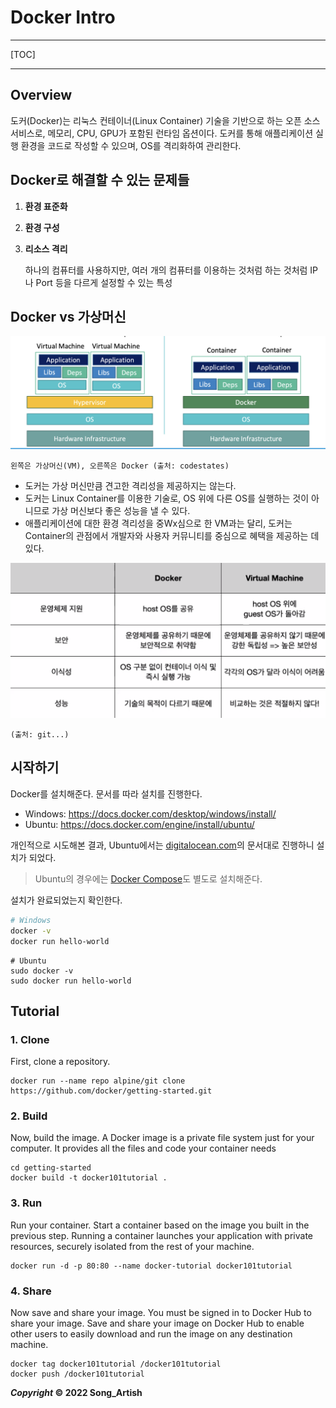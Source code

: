 # Docker Intro

---

[TOC]

---



## Overview

도커(Docker)는 리눅스 컨테이너(Linux Container) 기술을 기반으로 하는 오픈 소스 서비스로, 메모리, CPU, GPU가 포함된 런타임 옵션이다. 도커를 통해 애플리케이션 실행 환경을 코드로 작성할 수 있으며, OS를 격리화하여 관리한다.



## Docker로 해결할 수 있는 문제들

1. **환경 표준화**

2. **환경 구성**

3. **리소스 격리**

   하나의 컴퓨터를 사용하지만, 여러 개의 컴퓨터를 이용하는 것처럼 하는 것처럼 IP나 Port 등을 다르게 설정할 수 있는 특성



## Docker vs 가상머신

![docker_and_vm](img/docker_and_vm.png)

`왼쪽은 가상머신(VM), 오른쪽은 Docker (출처: codestates)`

- 도커는 가상 머신만큼 견고한 격리성을 제공하지는 않는다.
- 도커는 Linux Container를 이용한 기술로, OS 위에 다른 OS를 실행하는 것이 아니므로 가상 머신보다 좋은 성능을 낼 수 있다.
- 애플리케이션에 대한 환경 격리성을 중Wx심으로 한 VM과는 달리, 도커는 Container의 관점에서 개발자와 사용자 커뮤니티를 중심으로 혜택을 제공하는 데 있다.

![docker_and_vm_table](img/docker_and_vm_table.png)

`(출처: git...)`



## 시작하기

Docker를 설치해준다. 문서를 따라 설치를 진행한다.

- Windows: https://docs.docker.com/desktop/windows/install/
- Ubuntu: https://docs.docker.com/engine/install/ubuntu/

개인적으로 시도해본 결과, Ubuntu에서는 [digitalocean.com](https://www.digitalocean.com/community/tutorials/how-to-install-and-use-docker-on-ubuntu-20-04)의 문서대로 진행하니 설치가 되었다.

> Ubuntu의 경우에는 [Docker Compose](https://docs.docker.com/compose/install/)도 별도로 설치해준다.

설치가 완료되었는지 확인한다.

```bash
# Windows
docker -v
docker run hello-world
```

```shell
# Ubuntu
sudo docker -v
sudo docker run hello-world
```



## Tutorial

### 1. Clone

First, clone a repository.

```shell
docker run --name repo alpine/git clone https://github.com/docker/getting-started.git
```

### 2. Build

Now, build the image. A Docker image is a private file system just for your computer. It provides all the files and code your container needs

```shell
cd getting-started
docker build -t docker101tutorial .
```

### 3. Run

Run your container. Start a container based on the image  you built in the previous step. Running a container launches your application with private resources, securely isolated from the rest of your machine.

```shell
docker run -d -p 80:80 --name docker-tutorial docker101tutorial
```

### 4. Share

Now save and share your image. You must be signed in to Docker Hub to share your image. Save and share your image on Docker Hub to enable other users to easily download and run the image on any destination machine.

```shell
docker tag docker101tutorial /docker101tutorial
docker push /docker101tutorial
```



***Copyright* © 2022 Song_Artish**